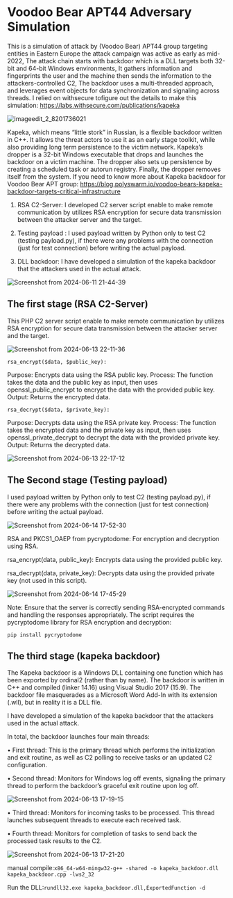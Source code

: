 # Voodoo Bear APT44 Adversary Simulation

This is a simulation of attack by (Voodoo Bear) APT44 group targeting entities in Eastern Europe the attack campaign was active as early as mid-2022,
The attack chain starts with backdoor which is a DLL targets both 32-bit and 64-bit Windows environments, It gathers information and fingerprints the user and the machine then sends the information to the attackers-controlled C2, The backdoor uses a multi-threaded approach, and leverages event objects for data synchronization and signaling across threads. I relied on withsecure tofigure out the details to make this simulation: https://labs.withsecure.com/publications/kapeka

![imageedit_2_8201736021](https://github.com/S3N4T0R-0X0/Voodoo-Bear-APT/assets/121706460/d8af69c6-b3f6-4870-a8d9-6dcf222c7564)


Kapeka, which means “little stork” in Russian,  is a flexible backdoor written in C++. It allows the threat actors to use it as an early stage toolkit, while also providing long term persistence to the victim network. Kapeka’s dropper is a 32-bit Windows executable that drops and launches the backdoor on a victim machine. The dropper also sets up persistence by creating a scheduled task or autorun registry. Finally, the dropper removes itself from the system.
If you need to know more about Kapeka backdoor for Voodoo Bear APT group: https://blog.polyswarm.io/voodoo-bears-kapeka-backdoor-targets-critical-infrastructure


1. RSA C2-Server: I developed  C2 server script enable to make remote communication by utilizes RSA encryption for secure data transmission between the attacker server and the target.

2. Testing payload : I used payload written by Python only to test C2 (testing payload.py), if there were any problems with the connection (just for test connection) before writing the actual payload.

3. DLL backdoor: I have developed a simulation of the kapeka backdoor that the attackers used in the actual attack.


![Screenshot from 2024-06-11 21-44-39](https://github.com/S3N4T0R-0X0/Voodoo-Bear-APT/assets/121706460/a0168811-c96f-4b90-af05-77a4a97ce621)



## The first stage (RSA C2-Server)

This PHP C2 server script enable to make remote communication by utilizes RSA encryption for secure data transmission between the attacker server and the target.

![Screenshot from 2024-06-13 22-11-36](https://github.com/S3N4T0R-0X0/Voodoo-Bear-APT/assets/121706460/acddd6d1-60cf-4ea9-a259-e844f2ac02a6)


`rsa_encrypt($data, $public_key):`

Purpose: Encrypts data using the RSA public key.
Process: The function takes the data and the public key as input, then uses openssl_public_encrypt to encrypt the data with the provided public key.
Output: Returns the encrypted data.

`rsa_decrypt($data, $private_key):`

Purpose: Decrypts data using the RSA private key.
Process: The function takes the encrypted data and the private key as input, then uses openssl_private_decrypt to decrypt the data with the provided private key.
Output: Returns the decrypted data.

![Screenshot from 2024-06-13 22-17-12](https://github.com/S3N4T0R-0X0/Voodoo-Bear-APT/assets/121706460/d0701451-ff05-4db8-95fe-e584d688f5b8)



## The Second stage (Testing payload)

I used payload written by Python only to test C2 (testing payload.py), if there were any problems with the connection (just for test connection) before writing the actual payload.

![Screenshot from 2024-06-14 17-52-30](https://github.com/S3N4T0R-0X0/Voodoo-Bear-APT/assets/121706460/a87fcabf-f491-4b78-b5b3-300d779cafdd)



RSA and PKCS1_OAEP from pycryptodome: For encryption and decryption using RSA.

rsa_encrypt(data, public_key): Encrypts data using the provided public key.

rsa_decrypt(data, private_key): Decrypts data using the provided private key (not used in this script).


![Screenshot from 2024-06-14 17-45-29](https://github.com/S3N4T0R-0X0/Voodoo-Bear-APT/assets/121706460/e947a9df-4a03-4e3b-b4a6-d186ee2c0e04)


Note: Ensure that the server is correctly sending RSA-encrypted commands and handling the responses appropriately. The script requires the pycryptodome library for RSA encryption and decryption:

    pip install pycryptodome

## The third stage (kapeka backdoor)

The Kapeka backdoor is a Windows DLL containing one function which has been exported by ordinal2 (rather than by name). The backdoor is written in C++ and compiled (linker
14.16) using Visual Studio 2017 (15.9). The backdoor file masquerades as a Microsoft Word Add-In with its extension (.wll), but in reality it is a DLL file.

I have developed a simulation of the kapeka backdoor that the attackers used in the actual attack.



In total, the backdoor launches four main threads:

• First thread: This is the primary thread which performs the initialization and exit routine, as well as C2 polling to receive tasks or an updated C2 configuration.

• Second thread: Monitors for Windows log off events, signaling the primary thread to perform the backdoor’s graceful exit routine upon log off.

![Screenshot from 2024-06-13 17-19-15](https://github.com/S3N4T0R-0X0/Voodoo-Bear-APT/assets/121706460/aef17efa-64ab-4cd4-8e8c-ff21ec9b6ce5)


• Third thread: Monitors for incoming tasks to be processed. This thread launches subsequent threads to execute each received task.

• Fourth thread: Monitors for completion of tasks to send back the processed task results to the C2.

![Screenshot from 2024-06-13 17-21-20](https://github.com/S3N4T0R-0X0/Voodoo-Bear-APT/assets/121706460/fa745546-7488-4f8b-a118-8c4866418b0c)


manual compile:`x86_64-w64-mingw32-g++ -shared -o kapeka_backdoor.dll kapeka_backdoor.cpp -lws2_32`

Run the DLL:`rundll32.exe kapeka_backdoor.dll,ExportedFunction -d`
